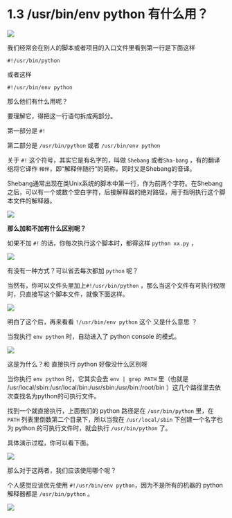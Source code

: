 # 1.3 /usr/bin/env python 有什么用？

![](http://image.iswbm.com/20200602135014.png)

我们经常会在别人的脚本或者项目的入口文件里看到第一行是下面这样

```
#!/usr/bin/python
```

或者这样

```
#!/usr/bin/env python
```

那么他们有什么用呢？

要理解它，得把这一行语句拆成两部分。

第一部分是 `#!`

第二部分是 `/usr/bin/python` 或者 `/usr/bin/env python`

关于 `#!` 这个符号，其实它是有名字的，叫做 `Shebang` 或者`Sha-bang` ，有的翻译组将它译作 `释伴`，即“解释伴随行”的简称，同时又是Shebang的音译。

Shebang通常出现在类Unix系统的脚本中第一行，作为前两个字符。在Shebang之后，可以有一个或数个空白字符，后接解释器的绝对路径，用于指明执行这个脚本文件的解释器。

![](http://image.iswbm.com/20200331184021.png)

**那么加和不加有什么区别呢？**

如果不加 `#!` 的话，你每次执行这个脚本时，都得这样 `python xx.py` ，

![](http://image.iswbm.com/20200331185034.png)

有没有一种方式？可以省去每次都加 `python` 呢？

当然有，你可以文件头里加上`#!/usr/bin/python` ，那么当这个文件有可执行权限 时，只直接写这个脚本文件，就像下面这样。

![](http://image.iswbm.com/20200331184755.png)

明白了这个后，再来看看 `!/usr/bin/env python` 这个 又是什么意思 ？

当我执行 `env python` 时，自动进入了 python console 的模式。

![](http://image.iswbm.com/20200331185741.png)

这是为什么？和 直接执行 python 好像没什么区别呀

当你执行 `env python` 时，它其实会去 `env | grep PATH` 里（也就是 /usr/local/sbin:/usr/local/bin:/usr/sbin:/usr/bin:/root/bin ）这几个路径里去依次查找名为python的可执行文件。

找到一个就直接执行，上面我们的 python 路径是在 `/usr/bin/python`  里，在 `PATH` 列表里倒数第二个目录下，所以当我在  `/usr/local/sbin` 下创建一个名字也为 python 的可执行文件时，就会执行 `/usr/bin/python` 了。

具体演示过程，你可以看下面。

![](http://image.iswbm.com/20200331190224.png)

那么对于这两者，我们应该使用哪个呢？

个人感觉应该优先使用 `#!/usr/bin/env python`，因为不是所有的机器的 python 解释器都是 `/usr/bin/python` 。



![](http://image.iswbm.com/20200607174235.png)